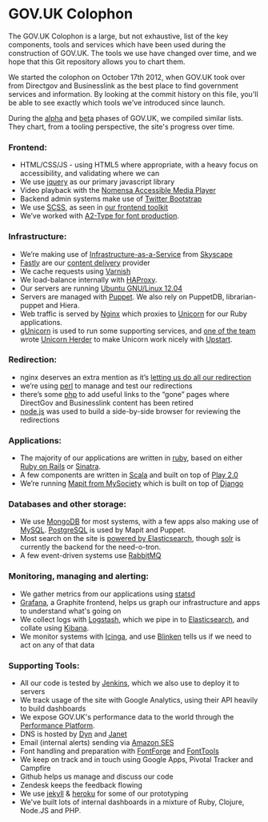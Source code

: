 # GOV.UK Colophon

The GOV.UK Colophon is a large, but not exhaustive, list of the key components,
tools and services which have been used during the construction of GOV.UK. The
tools we use have changed over time, and we hope that this Git repository allows
you to chart them.

We started the colophon on October 17th 2012, when GOV.UK took over from
Directgov and Businesslink as the best place to find government services and
information. By looking at the commit history on this file, you'll be able to
see exactly which tools we've introduced since launch.

During the [alpha](https://gds.blog.gov.uk/colophon-alpha/) and
[beta](https://gds.blog.gov.uk/colophon-beta/) phases of GOV.UK, we compiled
similar lists. They chart, from a tooling perspective, the site's progress over
time.

### Frontend:

  * HTML/CSS/JS - using HTML5 where appropriate, with a heavy focus on accessibility, and validating where we can
  * We use [jquery](http://en.wikipedia.org/wiki/Jquery) as our primary javascript library
  * Video playback with the [Nomensa Accessible Media Player](https://github.com/nomensa/Accessible-Media-Player)
  * Backend admin systems make use of [Twitter Bootstrap](http://twitter.github.com/bootstrap/)
  * We use [SCSS](http://en.wikipedia.org/wiki/Scss), as seen in [our frontend toolkit](https://github.com/alphagov/govuk_frontend_toolkit)
  * We’ve worked with [A2-Type for font production](http://www.a2-type.co.uk/).

### Infrastructure:

  * We’re making use of [Infrastructure-as-a-Service](http://digital.cabinetoffice.gov.uk/2012/09/25/why-iaas/) from [Skyscape](http://digital.cabinetoffice.gov.uk/2012/09/18/introducing-a-new-supplier-skyscape/)
  * [Fastly](http://www.fastly.com) are our [content delivery](http://en.wikipedia.org/wiki/Content_Delivery_Network) provider
  * We cache requests using [Varnish](http://en.wikipedia.org/wiki/Varnish_(software))
  * We load-balance internally with [HAProxy](http://haproxy.1wt.eu).
  * Our servers are running [Ubuntu GNU/Linux 12.04](http://en.wikipedia.org/wiki/Ubuntu_(operating_system))
  * Servers are managed with [Puppet](http://en.wikipedia.org/wiki/Puppet_(software)). We also rely on PuppetDB, librarian-puppet and Hiera.
  * Web traffic is served by [Nginx](http://en.wikipedia.org/wiki/Nginx) which proxies to [Unicorn](http://unicorn.bogomips.org/) for our Ruby applications.
  * [gUnicorn](http://www.gunicorn.org) is used to run some supporting services, and [one of the team](https://github.com/nickstenning) wrote [Unicorn Herder](https://github.com/alphagov/unicornherder) to make Unicorn work nicely with [Upstart](http://en.wikipedia.org/wiki/Upstart).

### Redirection:

  * nginx deserves an extra mention as it’s [letting us do all our redirection](http://digital.cabinetoffice.gov.uk/2012/10/11/no-link-left-behind/)
  * we’re using [perl](http://www.perl.org) to manage and test our redirections
  * there’s some [php](http://en.wikipedia.org/wiki/Php) to add useful links to the “gone” pages where DirectGov and Businesslink content has been retired
  * [node.js](http://en.wikipedia.org/wiki/Node.js) was used to build a side-by-side browser for reviewing the redirections

### Applications:

  * The majority of our applications are written in [ruby](http://en.wikipedia.org/wiki/Ruby_(programming_language)), based on either [Ruby on Rails](http://en.wikipedia.org/wiki/Ruby_on_rails) or [Sinatra](http://en.wikipedia.org/wiki/Sinatra_(software)).
  * A few components are written in [Scala](http://en.wikipedia.org/wiki/Scala_(programming_language)) and built on top of [Play 2.0](http://www.playframework.org/)
  * We’re running [Mapit from MySociety](http://mapit.mysociety.org/) which is built on top of [Django](http://en.wikipedia.org/wiki/Django_(web_framework))

### Databases and other storage:

  * We use [MongoDB](http://en.wikipedia.org/wiki/Mongodb) for most systems, with a few apps also making use of [MySQL](http://en.wikipedia.org/wiki/Mysql). [PostgreSQL](http://en.wikipedia.org/wiki/Postgresql) is used by Mapit and Puppet.
  * Most search on the site is [powered by Elasticsearch](http://digital.cabinetoffice.gov.uk/2012/08/03/from-solr-to-elasticsearch/), though [solr](http://en.wikipedia.org/wiki/Solr) is currently the backend for the need-o-tron.
  * A few event-driven systems use [RabbitMQ](http://en.wikipedia.org/wiki/Rabbitmq)

### Monitoring, managing and alerting:

  * We gather metrics from our applications using [statsd](https://github.com/etsy/statsd)
  * [Grafana](https://github.com/alphagov/grafana), a Graphite frontend, helps us graph our infrastructure and apps to understand what's going on 
  * We collect logs with [Logstash](http://logstash.net), which we pipe in to [Elasticsearch](http://elasticsearch.org), and collate using [Kibana](http://elasticsearch.org/overview/kibana).
  * We monitor systems with [Icinga](http://www.icinga.org), and use [Blinken](https://github.com/alphagov/blinken) tells us if we need to act on any of that data

### Supporting Tools:

  * All our code is tested by [Jenkins](http://en.wikipedia.org/wiki/Jenkins_(software)), which we also use to deploy it to servers
  * We track usage of the site with Google Analytics, using their API heavily to build dashboards
  * We expose GOV.UK's performance data to the world through the [Performance Platform](https://www.gov.uk/performance/dashboard).
  * DNS is hosted by [Dyn](http://www.dyn.com) and [Janet](http://www.ja.net)
  * Email (internal alerts) sending via [Amazon SES](http://aws.amazon.com/ses/)
  * Font handling and preparation with [FontForge](http://fontforge.org/) and [FontTools](http://sourceforge.net/projects/fonttools/)
  * We keep on track and in touch using Google Apps, Pivotal Tracker and Campfire
  * Github helps us manage and discuss our code
  * Zendesk keeps the feedback flowing
  * We use [jekyll](http://jekyllrb.com/) &amp; [heroku](http://www.heroku.com/) for some of our prototyping
  * We've built lots of internal dashboards in a mixture of Ruby, Clojure, Node.JS and PHP.

